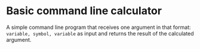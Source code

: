 # Basic command line calculator
A simple command line program that receives one argument in that format: `variable, symbol, variable` as input and returns the result of the calculated argument.